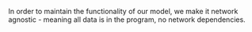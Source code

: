 In order to maintain the functionality of our model, we make it network agnostic - meaning all data is in the program, no network dependencies. 